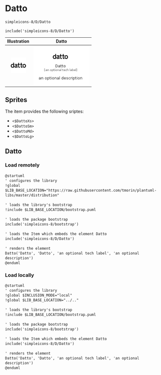 # Datto


```text
simpleicons-8/D/Datto
```

```text
include('simpleicons-8/D/Datto')
```



| Illustration | Datto |
| :---: | :---: |
| ![illustration for Illustration](../../simpleicons-8/D/Datto.png) | ![illustration for Datto](../../simpleicons-8/D/Datto.Local.png) |



## Sprites
The item provides the following sriptes:

- `<$DattoXs>`
- `<$DattoSm>`
- `<$DattoMd>`
- `<$DattoLg>`





## Datto

### Load remotely
```plantuml
@startuml
' configures the library
!global $LIB_BASE_LOCATION="https://raw.githubusercontent.com/tmorin/plantuml-libs/master/distribution"

' loads the library's bootstrap
!include $LIB_BASE_LOCATION/bootstrap.puml

' loads the package bootstrap
include('simpleicons-8/bootstrap')

' loads the Item which embeds the element Datto
include('simpleicons-8/D/Datto')

' renders the element
Datto('Datto', 'Datto', 'an optional tech label', 'an optional description')
@enduml
```

### Load locally
```plantuml
@startuml
' configures the library
!global $INCLUSION_MODE="local"
!global $LIB_BASE_LOCATION="../.."

' loads the library's bootstrap
!include $LIB_BASE_LOCATION/bootstrap.puml

' loads the package bootstrap
include('simpleicons-8/bootstrap')

' loads the Item which embeds the element Datto
include('simpleicons-8/D/Datto')

' renders the element
Datto('Datto', 'Datto', 'an optional tech label', 'an optional description')
@enduml
```

